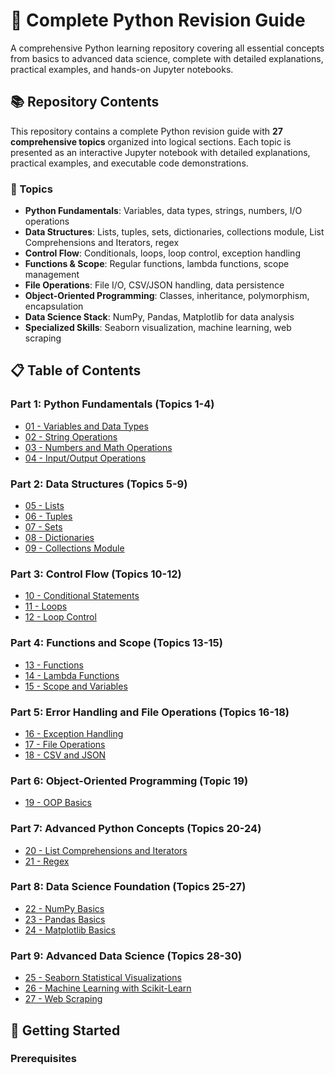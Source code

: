 # 🐍 Complete Python Revision Guide

A comprehensive Python learning repository covering all essential concepts from basics to advanced data science, complete with detailed explanations, practical examples, and hands-on Jupyter notebooks.

## 📚 Repository Contents

This repository contains a complete Python revision guide with **27 comprehensive topics** organized into logical sections. Each topic is presented as an interactive Jupyter notebook with detailed explanations, practical examples, and executable code demonstrations.

### 🎯 Topics

- **Python Fundamentals**: Variables, data types, strings, numbers, I/O operations
- **Data Structures**: Lists, tuples, sets, dictionaries, collections module, List Comprehensions and Iterators, regex
- **Control Flow**: Conditionals, loops, loop control, exception handling
- **Functions & Scope**: Regular functions, lambda functions, scope management
- **File Operations**: File I/O, CSV/JSON handling, data persistence
- **Object-Oriented Programming**: Classes, inheritance, polymorphism, encapsulation
- **Data Science Stack**: NumPy, Pandas, Matplotlib for data analysis
- **Specialized Skills**: Seaborn visualization, machine learning, web scraping

## 📋 Table of Contents

### Part 1: Python Fundamentals (Topics 1-4)
- [01 - Variables and Data Types](01_variables_data_types.ipynb)
- [02 - String Operations](notebooks/02_string_operations.ipynb)
- [03 - Numbers and Math Operations](notebooks/03_numbers_math.ipynb)
- [04 - Input/Output Operations](notebooks/04_input_output.ipynb)

### Part 2: Data Structures (Topics 5-9)
- [05 - Lists](notebooks/05_lists.ipynb)
- [06 - Tuples](notebooks/06_tuples.ipynb)
- [07 - Sets](notebooks/07_sets.ipynb)
- [08 - Dictionaries](notebooks/08_dictionaries.ipynb)
- [09 - Collections Module](notebooks/09_collections.ipynb)

### Part 3: Control Flow (Topics 10-12)
- [10 - Conditional Statements](notebooks/10_conditionals.ipynb)
- [11 - Loops](notebooks/11_loops.ipynb)
- [12 - Loop Control](notebooks/12_loop_control.ipynb)

### Part 4: Functions and Scope (Topics 13-15)
- [13 - Functions](notebooks/13_functions.ipynb)
- [14 - Lambda Functions](notebooks/14_lambda_functions.ipynb)
- [15 - Scope and Variables](notebooks/15_scope_variables.ipynb)

### Part 5: Error Handling and File Operations (Topics 16-18)
- [16 - Exception Handling](notebooks/16_exception_handling.ipynb)
- [17 - File Operations](notebooks/17_file_operations.ipynb)
- [18 - CSV and JSON](notebooks/18_csv_json.ipynb)

### Part 6: Object-Oriented Programming (Topic 19)
- [19 - OOP Basics](notebooks/19_oop_basics.ipynb)

### Part 7: Advanced Python Concepts (Topics 20-24)
- [20 - List Comprehensions and Iterators](notebooks/20_comprehensions_iterators.ipynb)
- [21 - Regex](notebooks/23_regex.ipynb)

### Part 8: Data Science Foundation (Topics 25-27)
- [22 - NumPy Basics](notebooks/25_numpy_basics.ipynb)
- [23 - Pandas Basics](notebooks/26_pandas_basics.ipynb)
- [24 - Matplotlib Basics](notebooks/27_matplotlib_basics.ipynb)

### Part 9: Advanced Data Science (Topics 28-30)
- [25 - Seaborn Statistical Visualizations](notebooks/28_seaborn_statistical.ipynb)
- [26 - Machine Learning with Scikit-Learn](notebooks/29_sklearn_basics.ipynb)
- [27 - Web Scraping](notebooks/30_web_scraping.ipynb)

## 🚀 Getting Started

### Prerequisites

